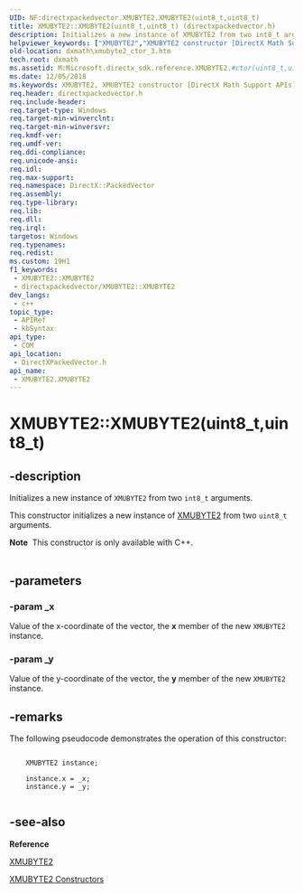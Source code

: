 ```yaml
---
UID: NF:directxpackedvector.XMUBYTE2.XMUBYTE2(uint8_t,uint8_t)
title: XMUBYTE2::XMUBYTE2(uint8_t,uint8_t) (directxpackedvector.h)
description: Initializes a new instance of XMUBYTE2 from two int8_t arguments.
helpviewer_keywords: ["XMUBYTE2","XMUBYTE2 constructor [DirectX Math Support APIs]","XMUBYTE2 constructor [DirectX Math Support APIs]","XMUBYTE2 structure","XMUBYTE2 structure [DirectX Math Support APIs]","XMUBYTE2 constructor","XMUBYTE2.XMUBYTE2","XMUBYTE2.XMUBYTE2(uint8_t","uint8_t)","XMUBYTE2::XMUBYTE2","XMUBYTE2::XMUBYTE2(uint8_t","uint8_t)","dxmath.xmubyte2_ctor_3"]
old-location: dxmath\xmubyte2_ctor_3.htm
tech.root: dxmath
ms.assetid: M:Microsoft.directx_sdk.reference.XMUBYTE2.#ctor(uint8_t,uint8_t)
ms.date: 12/05/2018
ms.keywords: XMUBYTE2, XMUBYTE2 constructor [DirectX Math Support APIs], XMUBYTE2 constructor [DirectX Math Support APIs],XMUBYTE2 structure, XMUBYTE2 structure [DirectX Math Support APIs],XMUBYTE2 constructor, XMUBYTE2.XMUBYTE2, XMUBYTE2.XMUBYTE2(uint8_t,uint8_t), XMUBYTE2::XMUBYTE2, XMUBYTE2::XMUBYTE2(uint8_t,uint8_t), dxmath.xmubyte2_ctor_3
req.header: directxpackedvector.h
req.include-header: 
req.target-type: Windows
req.target-min-winverclnt: 
req.target-min-winversvr: 
req.kmdf-ver: 
req.umdf-ver: 
req.ddi-compliance: 
req.unicode-ansi: 
req.idl: 
req.max-support: 
req.namespace: DirectX::PackedVector
req.assembly: 
req.type-library: 
req.lib: 
req.dll: 
req.irql: 
targetos: Windows
req.typenames: 
req.redist: 
ms.custom: 19H1
f1_keywords:
 - XMUBYTE2::XMUBYTE2
 - directxpackedvector/XMUBYTE2::XMUBYTE2
dev_langs:
 - c++
topic_type:
 - APIRef
 - kbSyntax
api_type:
 - COM
api_location:
 - DirectXPackedVector.h
api_name:
 - XMUBYTE2.XMUBYTE2
---
```


# XMUBYTE2::XMUBYTE2(uint8_t,uint8_t)


## -description

Initializes a new instance of <code>XMUBYTE2</code> from two <code>int8_t</code> arguments.

This constructor initializes a new instance of <a href="https://docs.microsoft.com/windows/desktop/api/directxpackedvector/ns-directxpackedvector-xmubyte2">XMUBYTE2</a> from two <code>uint8_t</code> arguments.
<div class="alert"><b>Note</b>  This constructor is only available with C++.</div><div> </div>

## -parameters

### -param _x

Value of the x-coordinate of the vector, the <b>x</b> member of the new <code>XMUBYTE2</code> instance.

### -param _y

Value of the y-coordinate of the vector, the <b>y</b> member of the new <code>XMUBYTE2</code> instance.

## -remarks

The following pseudocode demonstrates the operation of this constructor:


```

	XMUBYTE2 instance;

	instance.x = _x;
	instance.y = _y;
    
```

## -see-also

<b>Reference</b>



<a href="https://docs.microsoft.com/windows/desktop/api/directxpackedvector/ns-directxpackedvector-xmubyte2">XMUBYTE2</a>



<a href="https://docs.microsoft.com/windows/desktop/dxmath/xmubyte2-ctor">XMUBYTE2 Constructors</a>


